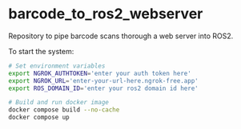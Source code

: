 # barcode_to_ros2_webserver
Repository to pipe barcode scans thorough a web server into ROS2.

To start the system:

```sh
# Set environment variables
export NGROK_AUTHTOKEN='enter your auth token here'
export NGROK_URL='enter-your-url-here.ngrok-free.app'
export ROS_DOMAIN_ID='enter your ros2 domain id here'
```

```sh
# Build and run docker image
docker compose build --no-cache
docker compose up
```

